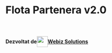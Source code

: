 <h1>Flota Partenera v2.0</h2><br>
<h4 style = "display:flex; flex-wrap:no-wrap; align-items:center">Dezvoltat de <img src = "https://webizsolutions.ro/public/theme/images/webiz_solutions_logo.png" style = "width:30px"><a href = "https://webizsolutions.ro">Webiz Solutions</a><h4>
